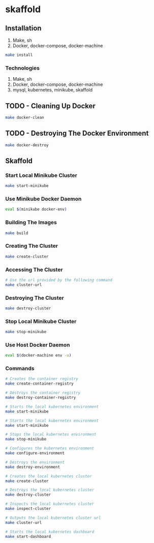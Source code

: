 # skaffold

## Installation

1. Make, sh
2. Docker, docker-compose, docker-machine

```Bash
make install
```

### Technologies
1. Make, sh
2. Docker, docker-compose, docker-machine
3. mysql, kubernetes, minikube, skaffold

## TODO - Cleaning Up Docker
```Bash
make docker-clean
```

## TODO - Destroying The Docker Environment
```Bash
make docker-destroy
```


## Skaffold

### Start Local Minikube Cluster

```Bash
make start-minikube
```

### Use Minikube Docker Daemon

```Bash
eval $(minikube docker-env)
```

### Building The Images

```Bash
make build
```

### Creating The Cluster

```Bash
make create-cluster
```

### Accessing The Cluster

```Bash
# Use the url provided by the following command
make cluster-url
```

### Destroying The Cluster

```Bash
make destroy-cluster
```

### Stop Local Minikube Cluster

```Bash
make stop-minikube
```

### Use Host Docker Daemon

```Bash
eval $(docker-machine env -u)
```

### Commands
```Bash
# Creates the container registry
make create-container-registry

# Destroys the container registry
make destroy-container-registry

# Starts the local kubernetes environment
make start-minikube

# Starts the local kubernetes environment
make start-minikube

# Stops the local kubernetes environment
make stop-minikube

# Configures the kubernetes environment
make configure-environment

# Destroys the environment
make destroy-environment

# Creates the local kubernetes cluster
make create-cluster

# Destroys the local kubernetes cluster
make destroy-cluster

# Inspects the local kubernetes cluster
make inspect-cluster

# Outputs the local kubernetes cluster url
make cluster-url

# Starts the local kubernetes dashboard
make start-dashboard
```

